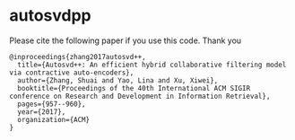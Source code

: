 # autosvdpp

Please cite the following paper if you use this code. Thank you 

```
@inproceedings{zhang2017autosvd++,
  title={Autosvd++: An efficient hybrid collaborative filtering model via contractive auto-encoders},
  author={Zhang, Shuai and Yao, Lina and Xu, Xiwei},
  booktitle={Proceedings of the 40th International ACM SIGIR conference on Research and Development in Information Retrieval},
  pages={957--960},
  year={2017},
  organization={ACM}
}
```
